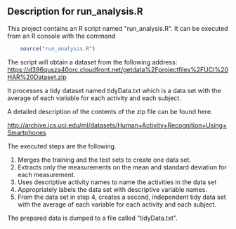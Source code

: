 ## Description for run_analysis.R

This project contains an R script named "run_analysis.R". It can be 
executed from an R console with the command

```R
	source("run_analysis.R")
```

The script will obtain a dataset from the following address:
https://d396qusza40orc.cloudfront.net/getdata%2Fprojectfiles%2FUCI%20HAR%20Dataset.zip 

It processes a tidy dataset named tidyData.txt which is a data set with the average of each variable for each activity and each subject.

A detailed description of the contents of the zip file can be found here.

http://archive.ics.uci.edu/ml/datasets/Human+Activity+Recognition+Using+Smartphones 


The executed steps are the following.

1. Merges the training and the test sets to create one data set.
2. Extracts only the measurements on the mean and standard deviation for each measurement. 
3. Uses descriptive activity names to name the activities in the data set
4. Appropriately labels the data set with descriptive variable names. 
5. From the data set in step 4, creates a second, independent tidy data set with the average of each variable for each activity and each subject.



The prepared data is dumped to a file called "tidyData.txt".